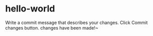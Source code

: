 # hello-world

Write a commit message that describes your changes.
Click Commit changes button.
changes have been made!~

